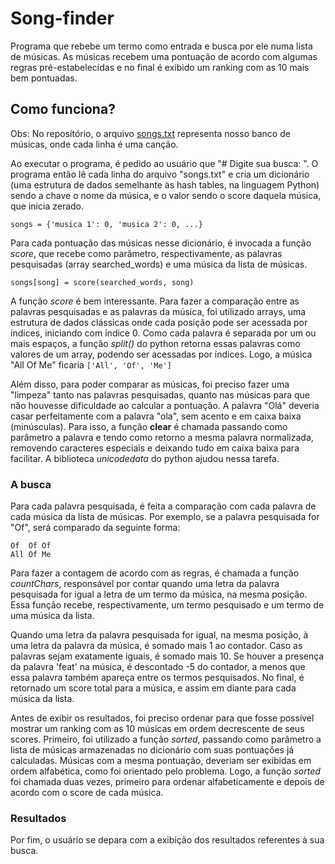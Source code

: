 # Song-finder
Programa que rebebe um termo como entrada e busca por ele numa lista de músicas. As músicas recebem uma pontuação de acordo com algumas regras pré-estabelecidas
e no final é exibido um ranking com as 10 mais bem pontuadas.

## Como funciona?
Obs: No reposítório, o arquivo [songs.txt](https://github.com/JulioGsn/song-finder/edit/main/songs.txt) representa nosso banco de músicas, onde cada linha é uma canção.

Ao executar o programa, é pedido ao usuário que "# Digite sua busca: ". 
O programa então lê cada linha do arquivo "songs.txt" e cria um dicionário (uma estrutura de dados semelhante às hash tables, na linguagem Python) sendo a chave o nome da música,
e o valor sendo o score daquela música, que inicia zerado.
``` 
songs = {'musica 1': 0, 'musica 2': 0, ...} 
```
Para cada pontuação das músicas nesse dicionário, é invocada a função *score*, que recebe como parâmetro, respectivamente, as palavras pesquisadas (array searched_words)
e uma música da lista de músicas.
```
songs[song] = score(searched_words, song)
```
A função *score* é bem interessante. Para fazer a comparação entre as palavras pesquisadas e as palavras da música, foi utilizado arrays, uma estrutura de dados clássicas
onde cada posição pode ser acessada por índices, iniciando com índice 0.
Como cada palavra é separada por um ou mais espaços, a função *split()* do python retorna essas palavras como valores de um array, podendo ser acessadas por índices.
Logo, a música "All Of Me" ficaria ``` ['All', 'Of', 'Me'] ```

Além disso, para poder comparar as músicas, foi preciso fazer uma "limpeza" tanto nas palavras pesquisadas, quanto nas músicas para que não houvesse dificuldade
ao calcular a pontuação. A palavra "Olá" deveria casar perfeitamente com a palavra "ola", sem acento e em caixa baixa (minúsculas). Para isso, a função **clear**
é chamada passando como parâmetro a palavra e tendo como retorno a mesma palavra normalizada, removendo caracteres especiais e deixando tudo em caixa baixa
para facilitar. A biblioteca *unicodedata* do python ajudou nessa tarefa.

### A busca

Para cada palavra pesquisada, é feita a comparação com cada palavra de cada música da lista de músicas. Por exemplo, se a palavra pesquisada for "Of",
será comparado da seguinte forma:
```
Of  Of Of
All Of Me
```
Para fazer a contagem de acordo com as regras, é chamada a função *countChars*, responsável por contar quando uma letra da palavra pesquisada for igual
a letra de um termo da música, na mesma posição. Essa função recebe, respectivamente, um termo pesquisado e um termo de uma música da lista.

Quando uma letra da palavra pesquisada for igual, na mesma posição, à uma letra da palavra da música, é somado mais 1 ao contador.
Caso as palavras sejam exatamente iguais, é somado mais 10. Se houver a presença da palavra 'feat' na música, é descontado -5 do contador, 
a menos que essa palavra também apareça entre os termos pesquisados. No final, é retornado um score total para a música, e assim em diante para cada música da lista.

Antes de exibir os resultados, foi preciso ordenar para que fosse possível mostrar um ranking com as 10 músicas em ordem decrescente de seus scores. 
Primeiro, foi utilizado a função *sorted*, passando como parâmetro a lista de músicas armazenadas no dicionário com suas pontuações já calculadas.
Músicas com a mesma pontuação, deveriam ser exibidas em
ordem alfabética, como foi orientado pelo problema. Logo, a função *sorted* foi chamada duas vezes, primeiro para ordenar alfabeticamente e depois de acordo com o score de cada música.

### Resultados
Por fim, o usuário se depara com a exibição dos resultados referentes à sua busca.

